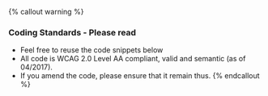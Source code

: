 {% callout warning %}
### Coding Standards - Please read

- Feel free to reuse the code snippets below
- All code is WCAG 2.0 Level AA compliant, valid and semantic (as of 04/2017).
- If you amend the code, please ensure that it remain thus.
{% endcallout %}